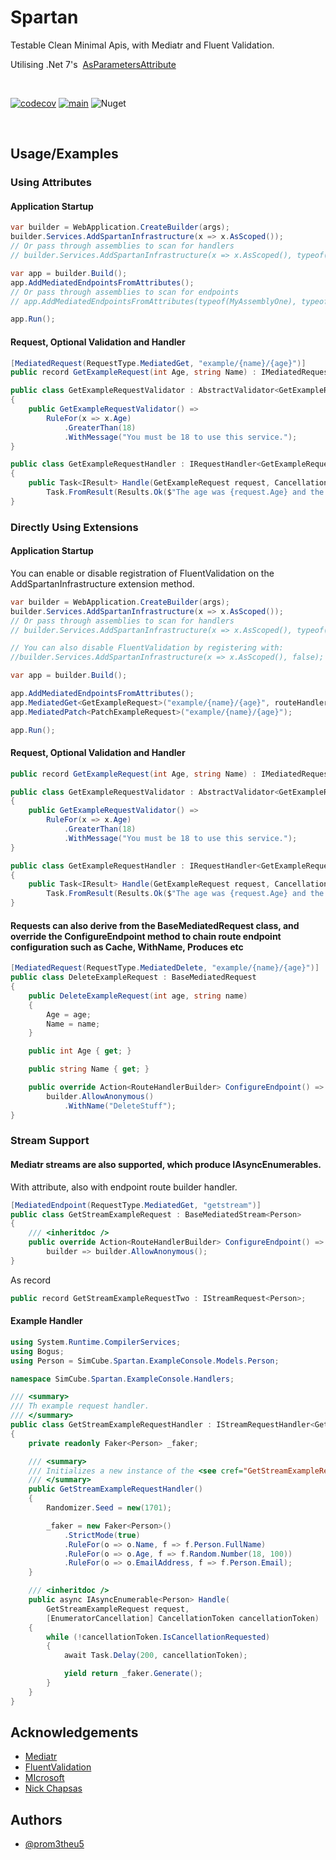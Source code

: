 
# Spartan

Testable Clean Minimal Apis, with Mediatr and Fluent Validation.

Utilising .Net 7's &nbsp;[AsParametersAttribute](https://docs.microsoft.com/dotnet/api/microsoft.aspnetcore.http.asparametersattribute?view=aspnetcore-7.0)

&nbsp;

[![codecov](https://codecov.io/gh/SimCubeLtd/SimCube.Spartan/branch/main/graph/badge.svg?token=YW1VVMY0UK)](https://codecov.io/gh/SimCubeLtd/SimCube.Spartan) [![main](https://github.com/SimCubeLtd/SimCube.Spartan/actions/workflows/main.yml/badge.svg)](https://github.com/SimCubeLtd/SimCube.Spartan/actions/workflows/main.yml) ![Nuget](https://img.shields.io/nuget/v/SimCube.Spartan?style=flat-square)

&nbsp;

## Usage/Examples

### Using Attributes

#### Application Startup

```csharp
var builder = WebApplication.CreateBuilder(args);
builder.Services.AddSpartanInfrastructure(x => x.AsScoped());
// Or pass through assemblies to scan for handlers
// builder.Services.AddSpartanInfrastructure(x => x.AsScoped(), typeof(MyAssemblyOne), typeof(MyAssemblyTwo));

var app = builder.Build();
app.AddMediatedEndpointsFromAttributes();
// Or pass through assemblies to scan for endpoints
// app.AddMediatedEndpointsFromAttributes(typeof(MyAssemblyOne), typeof(MyAssemblyTwo));

app.Run();
```

#### Request, Optional Validation and Handler

```csharp
[MediatedRequest(RequestType.MediatedGet, "example/{name}/{age}")]
public record GetExampleRequest(int Age, string Name) : IMediatedRequest;

public class GetExampleRequestValidator : AbstractValidator<GetExampleRequest>
{
    public GetExampleRequestValidator() =>
        RuleFor(x => x.Age)
            .GreaterThan(18)
            .WithMessage("You must be 18 to use this service.");
}

public class GetExampleRequestHandler : IRequestHandler<GetExampleRequest, IResult>
{
    public Task<IResult> Handle(GetExampleRequest request, CancellationToken cancellationToken) =>
        Task.FromResult(Results.Ok($"The age was {request.Age} and the name was {request.Name}"));
}
```

### Directly Using Extensions

#### Application Startup

You can enable or disable registration of FluentValidation on the AddSpartanInfrastructure extension method.

```csharp
var builder = WebApplication.CreateBuilder(args);
builder.Services.AddSpartanInfrastructure(x => x.AsScoped());
// Or pass through assemblies to scan for handlers
// builder.Services.AddSpartanInfrastructure(x => x.AsScoped(), typeof(MyAssemblyOne), typeof(MyAssemblyTwo));

// You can also disable FluentValidation by registering with:
//builder.Services.AddSpartanInfrastructure(x => x.AsScoped(), false);

var app = builder.Build();

app.AddMediatedEndpointsFromAttributes();
app.MediatedGet<GetExampleRequest>("example/{name}/{age}", routeHandlerBuilder => routeHandlerBuilder.WithName("GetExample"));
app.MediatedPatch<PatchExampleRequest>("example/{name}/{age}");

app.Run();
```

#### Request, Optional Validation and Handler

```csharp
public record GetExampleRequest(int Age, string Name) : IMediatedRequest;

public class GetExampleRequestValidator : AbstractValidator<GetExampleRequest>
{
    public GetExampleRequestValidator() =>
        RuleFor(x => x.Age)
            .GreaterThan(18)
            .WithMessage("You must be 18 to use this service.");
}

public class GetExampleRequestHandler : IRequestHandler<GetExampleRequest, IResult>
{
    public Task<IResult> Handle(GetExampleRequest request, CancellationToken cancellationToken) =>
        Task.FromResult(Results.Ok($"The age was {request.Age} and the name was {request.Name}"));
}
```

#### Requests can also derive from the BaseMediatedRequest class, and override the ConfigureEndpoint method to chain route endpoint configuration such as Cache, WithName, Produces etc

```csharp
[MediatedRequest(RequestType.MediatedDelete, "example/{name}/{age}")]
public class DeleteExampleRequest : BaseMediatedRequest
{
    public DeleteExampleRequest(int age, string name)
    {
        Age = age;
        Name = name;
    }

    public int Age { get; }

    public string Name { get; }

    public override Action<RouteHandlerBuilder> ConfigureEndpoint() => builder =>
        builder.AllowAnonymous()
            .WithName("DeleteStuff");
}
```

### Stream Support

#### Mediatr streams are also supported, which produce IAsyncEnumerables.

With attribute, also with endpoint route builder handler.

```csharp
[MediatedEndpoint(RequestType.MediatedGet, "getstream")]
public class GetStreamExampleRequest : BaseMediatedStream<Person>
{
    /// <inheritdoc />
    public override Action<RouteHandlerBuilder> ConfigureEndpoint() =>
        builder => builder.AllowAnonymous();
}
```

As record
```csharp
public record GetStreamExampleRequestTwo : IStreamRequest<Person>;
```

#### Example Handler
```csharp
using System.Runtime.CompilerServices;
using Bogus;
using Person = SimCube.Spartan.ExampleConsole.Models.Person;

namespace SimCube.Spartan.ExampleConsole.Handlers;

/// <summary>
/// Th example request handler.
/// </summary>
public class GetStreamExampleRequestHandler : IStreamRequestHandler<GetStreamExampleRequest, Person>
{
    private readonly Faker<Person> _faker;

    /// <summary>
    /// Initializes a new instance of the <see cref="GetStreamExampleRequestHandler"/> class.
    /// </summary>
    public GetStreamExampleRequestHandler()
    {
        Randomizer.Seed = new(1701);

        _faker = new Faker<Person>()
            .StrictMode(true)
            .RuleFor(o => o.Name, f => f.Person.FullName)
            .RuleFor(o => o.Age, f => f.Random.Number(18, 100))
            .RuleFor(o => o.EmailAddress, f => f.Person.Email);
    }

    /// <inheritdoc />
    public async IAsyncEnumerable<Person> Handle(
        GetStreamExampleRequest request,
        [EnumeratorCancellation] CancellationToken cancellationToken)
    {
        while (!cancellationToken.IsCancellationRequested)
        {
            await Task.Delay(200, cancellationToken);

            yield return _faker.Generate();
        }
    }
}

```

## Acknowledgements

- [Mediatr](https://github.com/jbogard/MediatR)
- [FluentValidation](https://docs.fluentvalidation.net/en/latest/)
- [MIcrosoft](https://dotnet.microsoft.com/en-us/download/dotnet/7.0)
- [Nick Chapsas](https://www.youtube.com/c/Elfocrash)


## Authors

- [@prom3theu5](https://www.github.com/prom3theu5)
